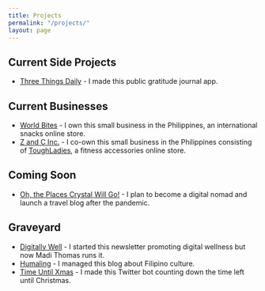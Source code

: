 ```yaml
---
title: Projects
permalink: "/projects/"
layout: page
---
```


## Current Side Projects
* [Three Things Daily](https://threethingsdaily.xyz) - I made this public gratitude journal app.

## Current Businesses
* [World Bites](https://worldbites.ph) - I own this small business in the Philippines, an international snacks online store.
* [Z and C Inc.](https://zandcinc.com) - I co-own this small business in the Philippines consisting of [ToughLadies](https://shoptoughladies.com), a fitness accessories online store.

## Coming Soon
* [Oh, the Places Crystal Will Go!](https://ohtheplacescrystalwillgo.com) - I plan to become a digital nomad and launch a travel blog after the pandemic.

## Graveyard
* [Digitally Well](https://getdigitallywell.com) - I started this newsletter promoting digital wellness but now Madi Thomas runs it.
* [Humaling](https://humaling.com) - I managed this blog about Filipino culture.
* [Time Until Xmas](https://twitter.com/time_until_xmas) - I made this Twitter bot counting down the time left until Christmas.